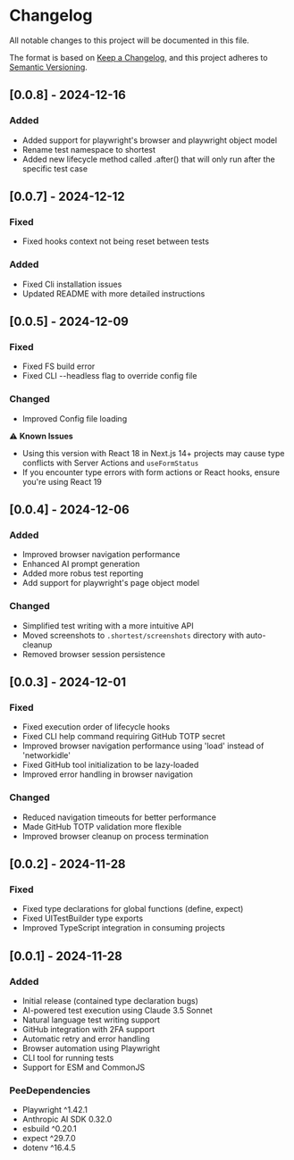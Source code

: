 # Changelog

All notable changes to this project will be documented in this file.

The format is based on [Keep a Changelog](https://keepachangelog.com/en/1.1.0/),
and this project adheres to [Semantic Versioning](https://semver.org/spec/v2.0.0.html).

## [0.0.8] - 2024-12-16

### Added
- Added support for playwright's browser and playwright object model 
- Rename test namespace to shortest 
- Added new lifecycle method called .after() that will only run after the specific test case

## [0.0.7] - 2024-12-12

### Fixed
- Fixed hooks context not being reset between tests

### Added
- Fixed Cli installation issues
- Updated README with more detailed instructions

## [0.0.5] - 2024-12-09

### Fixed
- Fixed FS build error
- Fixed CLI --headless flag to override config file

### Changed
- Improved Config file loading

⚠️ **Known Issues**
- Using this version with React 18 in Next.js 14+ projects may cause type conflicts with Server Actions and `useFormStatus`
- If you encounter type errors with form actions or React hooks, ensure you're using React 19

## [0.0.4] - 2024-12-06

### Added
- Improved browser navigation performance
- Enhanced AI prompt generation
- Added more robus test reporting
- Add support for playwright's page object model

### Changed
- Simplified test writing with a more intuitive API
- Moved screenshots to `.shortest/screenshots` directory with auto-cleanup 
- Removed browser session persistence

## [0.0.3] - 2024-12-01

### Fixed
- Fixed execution order of lifecycle hooks
- Fixed CLI help command requiring GitHub TOTP secret
- Improved browser navigation performance using 'load' instead of 'networkidle'
- Fixed GitHub tool initialization to be lazy-loaded
- Improved error handling in browser navigation

### Changed
- Reduced navigation timeouts for better performance
- Made GitHub TOTP validation more flexible
- Improved browser cleanup on process termination

## [0.0.2] - 2024-11-28

### Fixed
- Fixed type declarations for global functions (define, expect)
- Fixed UITestBuilder type exports
- Improved TypeScript integration in consuming projects

## [0.0.1] - 2024-11-28

### Added
- Initial release (contained type declaration bugs)
- AI-powered test execution using Claude 3.5 Sonnet
- Natural language test writing support
- GitHub integration with 2FA support
- Automatic retry and error handling
- Browser automation using Playwright
- CLI tool for running tests
- Support for ESM and CommonJS

### PeeDependencies
- Playwright ^1.42.1
- Anthropic AI SDK 0.32.0
- esbuild ^0.20.1
- expect ^29.7.0
- dotenv ^16.4.5 